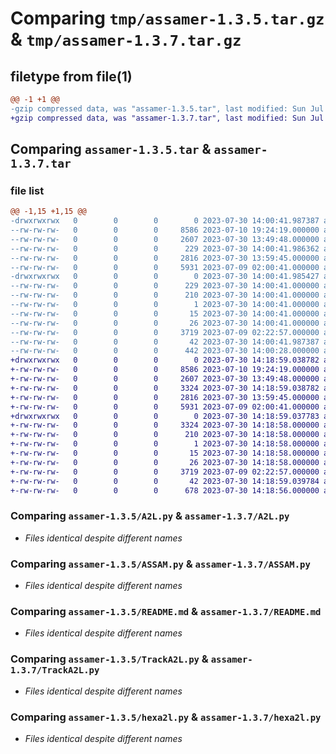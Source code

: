 # Comparing `tmp/assamer-1.3.5.tar.gz` & `tmp/assamer-1.3.7.tar.gz`

## filetype from file(1)

```diff
@@ -1 +1 @@
-gzip compressed data, was "assamer-1.3.5.tar", last modified: Sun Jul 30 14:00:41 2023, max compression
+gzip compressed data, was "assamer-1.3.7.tar", last modified: Sun Jul 30 14:18:59 2023, max compression
```

## Comparing `assamer-1.3.5.tar` & `assamer-1.3.7.tar`

### file list

```diff
@@ -1,15 +1,15 @@
-drwxrwxrwx   0        0        0        0 2023-07-30 14:00:41.987387 assamer-1.3.5/
--rw-rw-rw-   0        0        0     8586 2023-07-10 19:24:19.000000 assamer-1.3.5/A2L.py
--rw-rw-rw-   0        0        0     2607 2023-07-30 13:49:48.000000 assamer-1.3.5/ASSAM.py
--rw-rw-rw-   0        0        0      229 2023-07-30 14:00:41.986362 assamer-1.3.5/PKG-INFO
--rw-rw-rw-   0        0        0     2816 2023-07-30 13:59:45.000000 assamer-1.3.5/README.md
--rw-rw-rw-   0        0        0     5931 2023-07-09 02:00:41.000000 assamer-1.3.5/TrackA2L.py
-drwxrwxrwx   0        0        0        0 2023-07-30 14:00:41.985427 assamer-1.3.5/assamer.egg-info/
--rw-rw-rw-   0        0        0      229 2023-07-30 14:00:41.000000 assamer-1.3.5/assamer.egg-info/PKG-INFO
--rw-rw-rw-   0        0        0      210 2023-07-30 14:00:41.000000 assamer-1.3.5/assamer.egg-info/SOURCES.txt
--rw-rw-rw-   0        0        0        1 2023-07-30 14:00:41.000000 assamer-1.3.5/assamer.egg-info/dependency_links.txt
--rw-rw-rw-   0        0        0       15 2023-07-30 14:00:41.000000 assamer-1.3.5/assamer.egg-info/requires.txt
--rw-rw-rw-   0        0        0       26 2023-07-30 14:00:41.000000 assamer-1.3.5/assamer.egg-info/top_level.txt
--rw-rw-rw-   0        0        0     3719 2023-07-09 02:22:57.000000 assamer-1.3.5/hexa2l.py
--rw-rw-rw-   0        0        0       42 2023-07-30 14:00:41.987387 assamer-1.3.5/setup.cfg
--rw-rw-rw-   0        0        0      442 2023-07-30 14:00:28.000000 assamer-1.3.5/setup.py
+drwxrwxrwx   0        0        0        0 2023-07-30 14:18:59.038782 assamer-1.3.7/
+-rw-rw-rw-   0        0        0     8586 2023-07-10 19:24:19.000000 assamer-1.3.7/A2L.py
+-rw-rw-rw-   0        0        0     2607 2023-07-30 13:49:48.000000 assamer-1.3.7/ASSAM.py
+-rw-rw-rw-   0        0        0     3324 2023-07-30 14:18:59.038782 assamer-1.3.7/PKG-INFO
+-rw-rw-rw-   0        0        0     2816 2023-07-30 13:59:45.000000 assamer-1.3.7/README.md
+-rw-rw-rw-   0        0        0     5931 2023-07-09 02:00:41.000000 assamer-1.3.7/TrackA2L.py
+drwxrwxrwx   0        0        0        0 2023-07-30 14:18:59.037783 assamer-1.3.7/assamer.egg-info/
+-rw-rw-rw-   0        0        0     3324 2023-07-30 14:18:58.000000 assamer-1.3.7/assamer.egg-info/PKG-INFO
+-rw-rw-rw-   0        0        0      210 2023-07-30 14:18:58.000000 assamer-1.3.7/assamer.egg-info/SOURCES.txt
+-rw-rw-rw-   0        0        0        1 2023-07-30 14:18:58.000000 assamer-1.3.7/assamer.egg-info/dependency_links.txt
+-rw-rw-rw-   0        0        0       15 2023-07-30 14:18:58.000000 assamer-1.3.7/assamer.egg-info/requires.txt
+-rw-rw-rw-   0        0        0       26 2023-07-30 14:18:58.000000 assamer-1.3.7/assamer.egg-info/top_level.txt
+-rw-rw-rw-   0        0        0     3719 2023-07-09 02:22:57.000000 assamer-1.3.7/hexa2l.py
+-rw-rw-rw-   0        0        0       42 2023-07-30 14:18:59.039784 assamer-1.3.7/setup.cfg
+-rw-rw-rw-   0        0        0      678 2023-07-30 14:18:56.000000 assamer-1.3.7/setup.py
```

### Comparing `assamer-1.3.5/A2L.py` & `assamer-1.3.7/A2L.py`

 * *Files identical despite different names*

### Comparing `assamer-1.3.5/ASSAM.py` & `assamer-1.3.7/ASSAM.py`

 * *Files identical despite different names*

### Comparing `assamer-1.3.5/README.md` & `assamer-1.3.7/README.md`

 * *Files identical despite different names*

### Comparing `assamer-1.3.5/TrackA2L.py` & `assamer-1.3.7/TrackA2L.py`

 * *Files identical despite different names*

### Comparing `assamer-1.3.5/hexa2l.py` & `assamer-1.3.7/hexa2l.py`

 * *Files identical despite different names*

